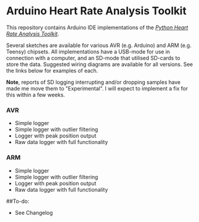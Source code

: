 # Arduino Heart Rate Analysis Toolkit

This repository contains Arduino IDE implementations of the [*Python Heart Rate Analysis Toolkit*](https://python-heart-rate-analysis-toolkit.readthedocs.io/en/latest/).

Several sketches are available for various AVR (e.g. Arduino) and ARM (e.g. Teensy) chipsets. All implementations have a USB-mode for use in connection with a computer, and an SD-mode that utilised SD-cards to store the data. Suggested wiring diagrams are available for all versions. See the links below for examples of each.

**Note**, reports of SD logging interrupting and/or dropping samples have made me move them to "Experimental". I will expect to implement a fix for this within a few weeks.

### AVR
- Simple logger
- Simple logger with outlier filtering
- Logger with peak position output
- Raw data logger with full functionality

### ARM
- Simple logger
- Simple logger with outlier filtering
- Logger with peak position output
- Raw data logger with full functionality

##To-do:
- See Changelog

